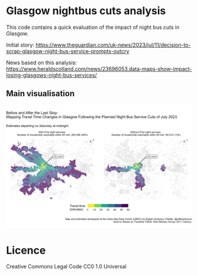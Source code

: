 # Glasgow nightbus cuts analysis

This code contains a quick evaluation of the impact of night bus cuts in Glasgow.

Initial story: <https://www.theguardian.com/uk-news/2023/jul/11/decision-to-scrap-glasgow-night-bus-service-prompts-outcry>

News based on this analysis: <https://www.heraldscotland.com/news/23696053.data-maps-show-impact-losing-glasgows-night-bus-services/>

## Main visualisation

![Travel time changes in Glasgow before and after the cuts planned.](./plots/ischrone_centre.png)


# Licence

Creative Commons Legal Code CC0 1.0 Universal
